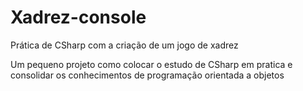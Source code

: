 # Xadrez-console

Prática de CSharp com a criação de um jogo de xadrez

Um pequeno projeto como colocar o estudo de CSharp em pratica e consolidar os conhecimentos de programação orientada a objetos

